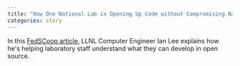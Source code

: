 ```yaml
---
title: "How One National Lab is Opening Up Code without Compromising National Security"
categories: story
---
```


In this [FedSCoop article](https://www.fedscoop.com/livermore-national-laboratory-open-source-github-2016/), LLNL Computer Engineer Ian Lee explains how he's helping laboratory staff understand what they can develop in open source.
